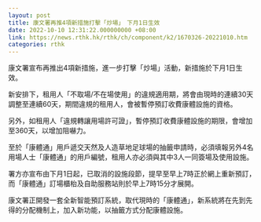 ```yaml
---
layout: post
title: 康文署再推4項新措施打擊「炒場」　下月1日生效
date: 2022-10-10 12:31:22.000000000 +08:00
link: https://news.rthk.hk/rthk/ch/component/k2/1670326-20221010.htm
categories: rthk
---
```


康文署宣布再推出4項新措施，進一步打擊「炒場」活動，新措施於下月1日生效。

新安排下，租用人「不取場/不在場使用」的違規適用期，將會由現時的連續30天調整至連續60天，期間違規的租用人，會被暫停預訂收費康體設施的資格。

另外，如租用人「違規轉讓用場許可證」，暫停預訂收費康體設施的期限，會增加至360天，以增加阻嚇力。

至於「康體通」用戶遞交天然及人造草地足球場的抽籤申請時，必須填報另外4名用場人士「康體通」的用戶編號，租用人亦必須與其中3人一同簽場及使用設施。
 
署方亦宣布由下月1日起，已取消的設施段節，提早至早上7時正於網上重新預訂，而「康體通」訂場櫃枱及自助服務站則於早上7時15分才展開。

康文署正開發一套全新智能預訂系統，取代現時的「康體通」，新系統將在先到先得的分配機制上，加入新功能，以抽籤方式分配康體設施。
